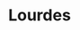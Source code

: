 ---
title: Lourdes
date: 
draft: false

# descripcion
description : Cruces

materials: Plata 925

color: Plateado

dimensions: 0,6 x 1,1 cm

code: 01-03-0282

type: "Aros"

categories: []

price: $3.000,00

price_eftvo: $2.550,00

# Images
# first image will be shown in the product page
images:
  # - image: "images/path_to_image"
  # La ubicacion de las imagenes es imagenes/Aros/Aros.Microcubic/01-03-0282-lourdes
  - image: "./images/aros/microcubic/01-03-0282-cruces_a.jpeg"
  - image: "./images/aros/microcubic/01-03-0282-cruces_b.jpeg"
---
